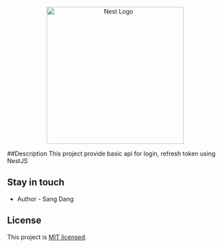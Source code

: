 <p align="center">
  <a href="http://nestjs.com/" target="blank"><img src="https://nestjs.com/img/logo_text.svg" width="320" alt="Nest Logo" /></a>
</p>
##Description
This project provide basic api for login, refresh token using NestJS

## Stay in touch

- Author - Sang Dang

## License

  This project is [MIT licensed](LICENSE).
